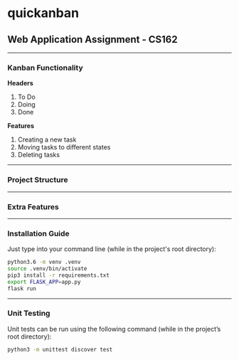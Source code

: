 # quickanban
## Web Application Assignment - CS162

***

### Kanban Functionality

**Headers**
1. To Do
2. Doing
3. Done

**Features**
1. Creating a new task
2. Moving tasks to different states
3. Deleting tasks

***

### Project Structure


***

### Extra Features


***

### Installation Guide

Just type into your command line (while in the project's root directory):

```bash
python3.6 -m venv .venv 
source .venv/bin/activate
pip3 install -r requirements.txt
export FLASK_APP=app.py
flask run
```

***

### Unit Testing

Unit tests can be run using the following command (while in the project’s root directory):

```bash
python3 -m unittest discover test
```

